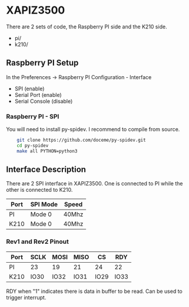 # XAPIZ3500

There are 2 sets of code, the Raspberry PI side and the K210 side.
 - pi/
 - k210/

## Raspberry PI Setup
In the Preferences -> Raspberry PI Configuration - Interface
 - SPI (enable)
 - Serial Port (enable)
 - Serial Console (disable)

### Raspberry PI - SPI
You will need to install py-spidev. I recommend to compile from source.

```bash
    git clone https://github.com/doceme/py-spidev.git
    cd py-spidev
    make all PYTHON=python3
```

## Interface Description
There are 2 SPI interface in XAPIZ3500. One is connected to PI while the other is connected to K210.

| Port | SPI Mode | Speed |
|------|----------|-------|
| PI   | Mode 0   | 40Mhz |
| K210 | Mode 0   | 40Mhz |


### Rev1 and Rev2 Pinout

| Port | SCLK | MOSI | MISO | CS  | RDY |
|------|------|------|------|-----|-----|
| PI   |23|19|21|24|22|
| K210 |IO30|IO32|IO31|IO29|IO33|

RDY when "1" indicates there is data in buffer to be read. Can be used to trigger interrupt.
